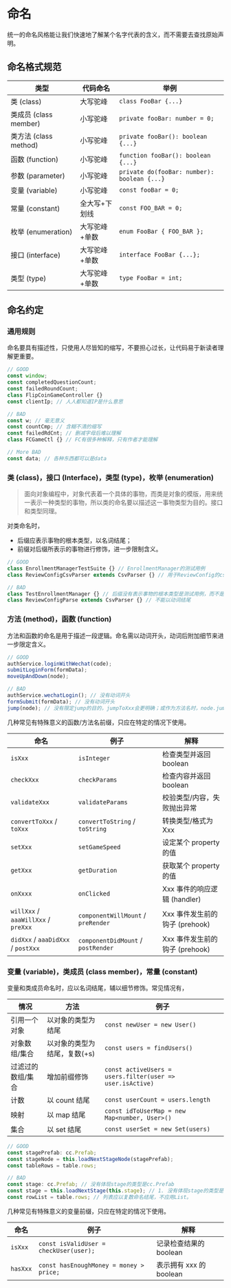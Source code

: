 # 命名

统一的命名风格能让我们快速地了解某个名字代表的含义，而不需要去查找原始声明。

## 命名格式规范

| 类型                  | 代码命名      | 举例                                        |
| --------------------- | ------------- | ------------------------------------------- |
| 类 (class)            | 大写驼峰      | `class FooBar {...}`                        |
| 类成员 (class member) | 小写驼峰      | `private fooBar: number = 0;`               |
| 类方法 (class method) | 小写驼峰      | `private fooBar(): boolean {...}`           |
| 函数 (function)       | 小写驼峰      | `function fooBar(): boolean {...}`          |
| 参数 (parameter)      | 小写驼峰      | `private do(fooBar: number): boolean {...}` |
| 变量 (variable)       | 小写驼峰      | `const fooBar = 0;`                         |
| 常量 (constant)       | 全大写+下划线 | `const FOO_BAR = 0;`                        |
| 枚举 (enumeration)    | 大写驼峰+单数 | `enum FooBar { FOO_BAR };`                  |
| 接口 (interface)      | 大写驼峰+单数 | `interface FooBar {...};`                   |
| 类型 (type)           | 大写驼峰+单数 | `type FooBar = int;`                        |

## 命名约定

### 通用规则

命名要具有描述性，只使用人尽皆知的缩写，不要担心过长，让代码易于新读者理解更重要。

```js
// GOOD
const window;
const completedQuestionCount;
const failedRoundCount;
class FlipCoinGameController {}
const clientIp; // 人人都知道IP是什么意思

// BAD
const w; // 毫无意义
const countCmp; // 含糊不清的缩写
const failedRdCnt; // 删减字母后难以理解
class FCGameCtl {} // FC有很多种解释，只有作者才能理解

// More BAD
const data; // 各种东西都可以是data
```

### 类 (class)，接口 (Interface)，类型 (type)，枚举 (enumeration)

> 面向对象编程中，对象代表着一个具体的事物，而类是对象的模版，用来统一表示一种类型的事物，所以类的命名要以描述这一事物类型为目的。接口和类型同理。

对类命名时，

- 后缀应表示事物的根本类型，以名词结尾；
- 前缀对后缀所表示的事物进行修饰，进一步限制含义。

```js
// GOOD
class EnrollmentManagerTestSuite {} // EnrollmentManager的测试用例
class ReviewConfigCsvParser extends CsvParser {} // 用于ReviewConfig的csv解析器

// BAD
class TestEnrollmentManager {} // 后缀没有表示事物的根本类型是测试用例，而不是Manager
class ReviewConfigParse extends CsvParser {} // 不能以动词结尾
```

### 方法 (method)，函数 (function)

方法和函数的命名是用于描述一段逻辑。命名需以动词开头，动词后附加细节来进一步限定含义。

```js
// GOOD
authService.loginWithWechat(code);
submitLoginForm(formData);
moveUpAndDown(node);

// BAD
authService.wechatLogin(); // 没有动词开头
formSubmit(formData); // 没有动词开头
jump(node); // 没有限定jump的目的，jumpToXxx会更明确；或作为方法名时，node.jump()可以理解。
```

几种常见有特殊意义的函数/方法名前缀，只应在特定的情况下使用。

| 命名                                | 例子                               | 解释                           |
| ----------------------------------- | ---------------------------------- | ------------------------------ |
| `isXxx`                             | `isInteger`                        | 检查类型并返回 boolean         |
| `checkXxx`                          | `checkParams`                      | 检查内容并返回 boolean         |
| `validateXxx`                       | `validateParams`                   | 校验类型/内容，失败抛出异常    |
| `convertToXxx` / `toXxx`            | `convertToString` / `toString`     | 转换类型/格式为 Xxx            |
| `setXxx`                            | `setGameSpeed`                     | 设定某个 property 的值         |
| `getXxx`                            | `getDuration`                      | 获取某个 property 的值         |
| `onXxxx`                            | `onClicked`                        | Xxx 事件的响应逻辑 (handler)   |
| `willXxx` / `aaaWillXxx` / `preXxx` | `componentWillMount` / `preRender` | Xxx 事件发生前的钩子 (prehook) |
| `didXxx` / `aaaDidXxx` / `postXxx`  | `componentDidMount` / `postRender` | Xxx 事件发生前的钩子 (prehook) |

### 变量 (variable)，类成员 (class member)，常量 (constant)

变量和类成员命名时，应以名词结尾，辅以细节修饰。常见情况有，

| 情况              | 方法                         | 例子                                                      |
| ----------------- | ---------------------------- | --------------------------------------------------------- |
| 引用一个对象      | 以对象的类型为结尾           | `const newUser = new User()`                              |
| 对象数组/集合     | 以对象的类型为结尾，复数(+s) | `const users = findUsers()`                               |
| 过滤过的数组/集合 | 增加前缀修饰                 | `const activeUsers = users.filter(user => user.isActive)` |
| 计数              | 以 count 结尾                | `const userCount = users.length`                          |
| 映射              | 以 map 结尾                  | `const idToUserMap = new Map<number, User>()`             |
| 集合              | 以 set 结尾                  | `const userSet = new Set(users)`                          |

```js
// GOOD
const stagePrefab: cc.Prefab;
const stageNode = this.loadNextStageNode(stagePrefab);
const tableRows = table.rows;

// BAD
const stage: cc.Prefab; // 没有体现stage的类型是cc.Prefab
const stage = this.loadNextStage(this.stage); // 1. 没有体现stage的类型是cc.Node 2. 本地变量stage和this.stage重名但引用了不同的对象+类型
const rowList = table.rows; // 列表应以复数命名结尾，不应用List。
```

几种常见有特殊意义的变量前缀，只应在特定的情况下使用。

| 命名     | 例子                                    | 解释                    |
| -------- | --------------------------------------- | ----------------------- |
| `isXxx`  | `const isValidUser = checkUser(user);`  | 记录检查结果的 boolean  |
| `hasXxx` | `const hasEnoughMoney = money > price;` | 表示拥有 xxx 的 boolean |
